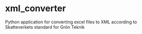 # xml_converter
Python application for converting excel files to XML according to Skatteverkets standard for Grön Teknik
